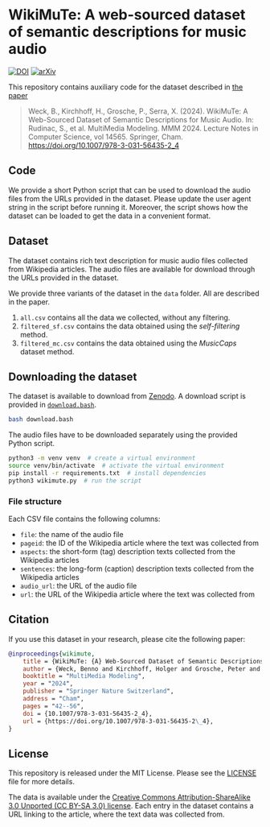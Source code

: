 # WikiMuTe: A web-sourced dataset of semantic descriptions for music audio

[![DOI](https://zenodo.org/badge/DOI/10.5281/zenodo.10223363.svg)](https://doi.org/10.5281/zenodo.10223363)
[![arXiv](https://img.shields.io/badge/arXiv-2312.09207-b31b1b.svg)](https://arxiv.org/abs/2312.09207)


This repository contains auxiliary code for the dataset described in [the paper](https://arxiv.org/abs/2312.09207) 
> Weck, B., Kirchhoff, H., Grosche, P., Serra, X. (2024).
> WikiMuTe: A Web-Sourced Dataset of Semantic Descriptions for Music Audio.
> In: Rudinac, S., et al. MultiMedia Modeling. MMM 2024. Lecture Notes in Computer Science, vol 14565. Springer, Cham.
> https://doi.org/10.1007/978-3-031-56435-2_4

## Code

We provide a short Python script that can be used to download the audio files from the URLs provided in the dataset.
Please update the user agent string in the script before running it.
Moreover, the script shows how the dataset can be loaded to get the data in a convenient format.

## Dataset

The dataset contains rich text description for music audio files collected from Wikipedia articles.
The audio files are available for download through the URLs provided in the dataset.

We provide three variants of the dataset in the `data` folder.
All are described in the paper.

1. `all.csv` contains all the data we collected, without any filtering.
2. `filtered_sf.csv` contains the data obtained using the _self-filtering_ method.
3. `filtered_mc.csv` contains the data obtained using the _MusicCaps_ dataset method.

## Downloading the dataset

The dataset is available to download from [Zenodo](https://doi.org/10.5281/zenodo.10223362).
A download script is provided in [`download.bash`](download.bash).

```bash
bash download.bash
```

The audio files have to be downloaded separately using the provided Python script.

```bash
python3 -m venv venv  # create a virtual environment
source venv/bin/activate  # activate the virtual environment
pip install -r requirements.txt  # install dependencies
python3 wikimute.py  # run the script
```

### File structure

Each CSV file contains the following columns:

- `file`: the name of the audio file
- `pageid`: the ID of the Wikipedia article where the text was collected from
- `aspects`: the short-form (tag) description texts collected from the Wikipedia articles
- `sentences`: the long-form (caption) description texts collected from the Wikipedia articles
- `audio_url`: the URL of the audio file
- `url`: the URL of the Wikipedia article where the text was collected from

## Citation

If you use this dataset in your research, please cite the following paper:

```bib
@inproceedings{wikimute,
    title = {WikiMuTe: {A} Web-Sourced Dataset of Semantic Descriptions for Music Audio},
    author = {Weck, Benno and Kirchhoff, Holger and Grosche, Peter and Serra, Xavier},
    booktitle = "MultiMedia Modeling",
    year = "2024",
    publisher = "Springer Nature Switzerland",
    address = "Cham",
    pages = "42--56",
    doi = {10.1007/978-3-031-56435-2_4},
    url = {https://doi.org/10.1007/978-3-031-56435-2\_4},
}
```


## License
This repository is released under the MIT License. Please see the [LICENSE](LICENSE) file for more details.

The data is available under the [Creative Commons Attribution-ShareAlike 3.0 Unported (CC BY-SA 3.0) license](https://creativecommons.org/licenses/by-sa/3.0/).
Each entry in the dataset contains a URL linking to the article, where the text data was collected from.
